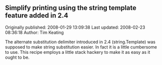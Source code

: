 ## Simplify printing using the string template feature added in 2.4 
Originally published: 2008-01-29 13:09:38 
Last updated: 2008-02-23 08:36:18 
Author: Tim Keating 
 
The alternate substitution delimiter introduced in 2.4 (string.Template) was supposed to make string substitution easier. In fact it is a little cumbersome to use. This recipe employs a little stack hackery to make it as easy as it ought to be.